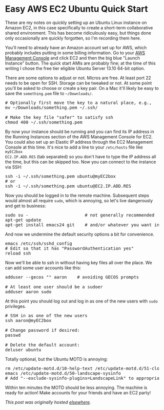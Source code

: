 # Easy AWS EC2 Ubuntu Quick Start



These are my notes on quickly setting up an Ubuntu Linux instance on Amazon EC2, in this case specifically to create a short-term collaborative shared environment. This has become ridiculously easy, but things done only occasionally are quickly forgotten, so I'm recording them here.

You'll need to already have an Amazon account set up for AWS, which probably includes putting in some billing information. Go to your <a href="https://console.aws.amazon.com/">AWS Management Console</a>&#160;and click&#160;EC2 and then the big blue "Launch Instance" button. The quick start AMIs are probably fine; at the time of this writing I chose the free tier eligible Ubuntu Server 13.10 64-bit option.

There are some options to adjust or not. Micros are free. At least port 22 needs to be open for SSH. Storage can be tweaked or not. At some point you'll be asked to choose or create a key pair. On a Mac it'll likely be easy to save the <code>something.pem</code> file to <code>~/Downloads/</code>.

<pre># Optionally first move the key to a natural place, e.g.,
mv ~/Downloads/something.pem ~/.ssh/

# Make the key file "safer" to satisfy ssh
chmod 400 ~/.ssh/something.pem</pre>
By now your instance should be running and you can find its IP address in the Running Instances section of the AWS Management Console for EC2. You could also set up an Elastic IP address through the EC2 Management Console at this time. It's nice to add a line to your <code>/etc/hosts</code> file like <code>myEC2box EC2.IP.ADD.RES</code>&#160;(tab separated) so you don't have to type the IP address all the time, but this can be skipped too. Now you can connect to the instance via SSH:
<pre>ssh -i ~/.ssh/something.pem ubuntu@myEC2box
# or
ssh -i ~/.ssh/something.pem ubuntu@EC2.IP.ADD.RES</pre>
Now you should be logged in to the remote machine. Subsequent steps would almost all require <code>sudo</code>, which is annoying, so let's live dangerously and get to business:
<pre>sudo su -                      # not generally recommended
apt-get update
apt-get install emacs24 git    # and/or whatever you want installed</pre>
And now we undermine the default security options a bit for convenience.
<pre>emacs /etc/ssh/sshd_config
# Edit so that it has "PasswordAuthentication yes"
reload ssh</pre>
Now we'll be able to ssh in without having key files all over the place. We can add some user accounts like this:
<pre>adduser --gecos "" aaron    # avoiding GECOS prompts

# At least one user should be a sudoer
adduser aaron sudo</pre>
At this point you should log out and log in as one of the new users with <code>sudo</code> privileges.
<pre># SSH in as one of the new users
ssh aaron@myEC2box

# Change password if desired:
passwd

# Delete the default account:
deluser ubuntu</pre>
Totally optional, but the Ubuntu MOTD is annoying:
<pre>rm /etc/update-motd.d/10-help-text /etc/update-motd.d/51-cloudguest
emacs /etc/update-motd.d/50-landscape-sysinfo
# Add "--exclude-sysinfo-plugins=LandscapeLink" to appropriate line</pre>
Within ten minutes the MOTD should be less annoying. The machine is ready for action! Make accounts for your friends and have an EC2 party!



*This post was originally hosted [elsewhere](https://planspacedotorg.wordpress.com/2014/01/25/easy-aws-ec2-ubuntu-quick-start/).*
